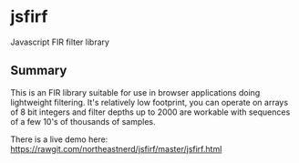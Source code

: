 # jsfirf
Javascript FIR filter library 
## Summary
This is an FIR library suitable for use in browser applications doing lightweight filtering. It's relatively low footprint, you can operate on arrays of 8 bit integers and filter depths up to 2000 are workable with sequences of a few 10's of thousands of samples.

There is a live demo here: https://rawgit.com/northeastnerd/jsfirf/master/jsfirf.html
